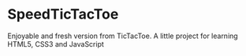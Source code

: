 # SpeedTicTacToe
Enjoyable and fresh version from TicTacToe. A little project for learning HTML5, CSS3 and JavaScript
